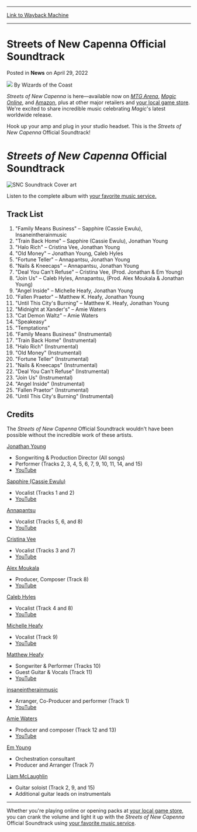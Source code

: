 
---
[Link to Wayback Machine](https://web.archive.org/web/20220429215032/https://magic.wizards.com/en/articles/archive/news/streets-new-capenna-official-soundtrack-2022-04-29)

[_metadata_:author]:- "Wizards of the Coast"
[_metadata_:description]:- "Hook up your amp and plug in your studio headset. This is the Streets of New Capenna Official Soundtrack!"
[_metadata_:generator]:- "Drupal 7 (http://drupal.org)"
[_metadata_:node]:- "1586541"
[_metadata_:publish_date]:- "2022-04-29"
[_metadata_:source]:- "div-main-content"
[_metadata_:title]:- "Streets of New Capenna Official Soundtrack"
[_metadata_:wayback_capture_timestamp]:- "2022-04-29 21:50:32"
[_metadata_:wayback_raw_url]:- "https://web.archive.org/web/20220429215032id_/https://magic.wizards.com/en/articles/archive/news/streets-new-capenna-official-soundtrack-2022-04-29"
[_metadata_:wayback_url]:- "https://magic.wizards.com/en/articles/archive/news/streets-new-capenna-official-soundtrack-2022-04-29"
---


Streets of New Capenna Official Soundtrack
==========================================



 Posted in **News**
 on April 29, 2022 






![](https://media.magic.wizards.com/styles/auth_small/public/images/person/wizards_author.jpg)
By Wizards of the Coast











*Streets of New Capenna* is here—available now on [*MTG Arena*](https://magic.wizards.com/en/mtgarena), [*Magic Online*](https://magic.wizards.com/en/mtgo), and [Amazon](https://www.amazon.com/stores/page/1C5A2505-C20D-44F5-B31D-E91265896FF4?sub1=referral&campaign=dailymtg), plus at other major retailers and [your local game store](https://locator.wizards.com/). We're excited to share incredible music celebrating *Magic*'s latest worldwide release.


Hook up your amp and plug in your studio headset. This is the *Streets of New Capenna* Official Soundtrack!


*Streets of New Capenna* Official Soundtrack
============================================


![SNC Soundtrack Cover art](https://media.wizards.com/2022/images/daily/GQhnIcJk1s.jpg)


Listen to the complete album with [your favorite music service.](https://ffm.bio/MTGMusic)


Track List
----------


1. "Family Means Business" – Sapphire (Cassie Ewulu), Insaneintherainmusic
2. "Train Back Home" – Sapphire (Cassie Ewulu), Jonathan Young
3. "Halo Rich" – Cristina Vee, Jonathan Young
4. "Old Money" – Jonathan Young, Caleb Hyles
5. "Fortune Teller" – Annapantsu, Jonathan Young
6. "Nails & Kneecaps" – Annapantsu, Jonathan Young
7. "Deal You Can't Refuse" – Cristina Vee, (Prod. Jonathan & Em Young)
8. "Join Us" – Caleb Hyles, Annapantsu, (Prod. Alex Moukala & Jonathan Young)
9. "Angel Inside" – Michelle Heafy, Jonathan Young
10. "Fallen Praetor" – Matthew K. Heafy, Jonathan Young
11. "Until This City's Burning" – Matthew K. Heafy, Jonathan Young
12. "Midnight at Xander's" – Amie Waters
13. "Cat Demon Waltz" – Amie Waters
14. "Speakeasy"
15. "Temptations"
16. "Family Means Business" (Instrumental)
17. "Train Back Home" (Instrumental)
18. "Halo Rich" (Instrumental)
19. "Old Money" (Instrumental)
20. "Fortune Teller" (Instrumental)
21. "Nails & Kneecaps" (Instrumental)
22. "Deal You Can't Refuse" (Instrumental)
23. "Join Us" (Instrumental)
24. "Angel Inside" (Instrumental)
25. "Fallen Praetor" (Instrumental)
26. "Until This City's Burning" (Instrumental)

Credits
-------


The *Streets of New Capenna* Official Soundtrack wouldn't have been possible without the incredible work of these artists.


[Jonathan Young](https://twitter.com/JonathanYMusic)


* Songwriting & Production Director (All songs)
* Performer (Tracks 2, 3, 4, 5, 6, 7, 9, 10, 11, 14, and 15)
* [YouTube](https://www.youtube.com/watch?v=AWblwl-rcH8)

[Sapphire (Cassie Ewulu)](https://twitter.com/Sapphberry)


* Vocalist (Tracks 1 and 2)
* [YouTube](https://www.youtube.com/watch?v=7d43M8Ixs6s)

[Annapantsu](https://twitter.com/annapantsu)


* Vocalist (Tracks 5, 6, and 8)
* [YouTube](https://www.youtube.com/watch?v=Bd3U_truU0A)

[Cristina Vee](https://twitter.com/CristinaVee)


* Vocalist (Tracks 3 and 7)
* [YouTube](https://www.youtube.com/c/CristinaVeeMusic/videos)

[Alex Moukala](https://twitter.com/alex_moukala)


* Producer, Composer (Track 8)
* [YouTube](https://www.youtube.com/c/AlexMoukalaMusic/videos)

[Caleb Hyles](https://twitter.com/CalebHyles)


* Vocalist (Track 4 and 8)
* [YouTube](https://www.youtube.com/channel/UCmkTBtGbf0gSPnHN_slNrOQ)

[Michelle Heafy](https://twitter.com/michelleheafy)


* Vocalist (Track 9)
* [YouTube](https://www.youtube.com/michelleheafy)

[Matthew Heafy](https://twitter.com/matthewkheafy)


* Songwriter & Performer (Tracks 10)
* Guest Guitar & Vocals (Track 11)
* [YouTube](https://www.youtube.com/matthewkheafy)

[insaneintherainmusic](https://twitter.com/insanerainmusic)


* Arranger, Co-Producer and performer (Track 1)
* [YouTube](https://www.youtube.com/c/insaneintherainmusic)

[Amie Waters](https://twitter.com/amiewatersmusic)


* Producer and composer (Track 12 and 13)
* [YouTube](https://www.youtube.com/c/amiewaters)

[Em Young](https://twitter.com/EmYoungMusic)


* Orchestration consultant
* Producer and Arranger (Track 7)

[Liam McLaughlin](https://twitter.com/LiamOrynthia)


* Guitar soloist (Track 2, 9, and 15)
* Additional guitar leads on instrumentals



---

Whether you're playing online or opening packs at [your local game store](https://locator.wizards.com/), you can crank the volume and light it up with the *Streets of New Capenna* Official Soundtrack using [your favorite music service](https://ffm.bio/MTGMusic).







